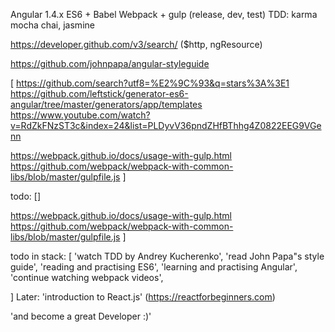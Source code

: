 Angular 1.4.x ES6 + Babel Webpack + gulp (release, dev, test) TDD: karma mocha chai, jasmine

https://developer.github.com/v3/search/ ($http, ngResource)

https://github.com/johnpapa/angular-styleguide

[ https://github.com/search?utf8=%E2%9C%93&q=stars%3A%3E1 https://github.com/leftstick/generator-es6-angular/tree/master/generators/app/templates https://www.youtube.com/watch?v=RdZkFNzST3c&index=24&list=PLDyvV36pndZHfBThhg4Z0822EEG9VGenn

https://webpack.github.io/docs/usage-with-gulp.html https://github.com/webpack/webpack-with-common-libs/blob/master/gulpfile.js ]

todo: []

https://webpack.github.io/docs/usage-with-gulp.html
https://github.com/webpack/webpack-with-common-libs/blob/master/gulpfile.js
]

todo in stack:
[
'watch TDD by Andrey Kucherenko',
'read John Papa"s style guide',
'reading and practising ES6',
'learning and practising Angular',
'continue watching webpack videos',

]
Later:
'introduction to React.js' (https://reactforbeginners.com)

'and become a great Developer   :)'